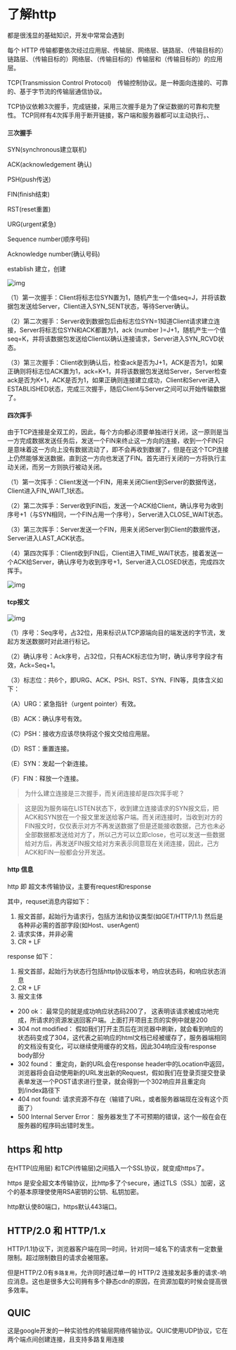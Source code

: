 # 了解http

都是很浅显的基础知识，开发中常常会遇到

每个 HTTP 传输都要依次经过应用层、传输层、网络层、链路层、（传输目标的）链路层、（传输目标的）网络层、（传输目标的）传输层和（传输目标的）的应用层。

TCP(Transmission Control Protocol)　传输控制协议。是一种面向连接的、可靠的、基于字节流的传输层通信协议。

TCP协议依赖3次握手，完成链接，采用三次握手是为了保证数据的可靠和完整性。
TCP同样有4次挥手用于断开链接，客户端和服务器都可以主动执行。、

#### 三次握手

SYN(synchronous建立联机) 

ACK(acknowledgement 确认)

PSH(push传送) 

FIN(finish结束)

RST(reset重置)

URG(urgent紧急)

Sequence number(顺序号码)

Acknowledge number(确认号码) 

establish  建立，创建

![img](../img/2017062001.png)


（1）第一次握手：Client将标志位SYN置为1，随机产生一个值seq=J，并将该数据包发送给Server，Client进入SYN_SENT状态，等待Server确认。

（2）第二次握手：Server收到数据包后由标志位SYN=1知道Client请求建立连接，Server将标志位SYN和ACK都置为1，ack (number )=J+1，随机产生一个值seq=K，并将该数据包发送给Client以确认连接请求，Server进入SYN_RCVD状态。

（3）第三次握手：Client收到确认后，检查ack是否为J+1，ACK是否为1，如果正确则将标志位ACK置为1，ack=K+1，并将该数据包发送给Server，Server检查ack是否为K+1，ACK是否为1，如果正确则连接建立成功，Client和Server进入ESTABLISHED状态，完成三次握手，随后Client与Server之间可以开始传输数据了。


#### 四次挥手

由于TCP连接是全双工的，因此，每个方向都必须要单独进行关闭，这一原则是当一方完成数据发送任务后，发送一个FIN来终止这一方向的连接，收到一个FIN只是意味着这一方向上没有数据流动了，即不会再收到数据了，但是在这个TCP连接上仍然能够发送数据，直到这一方向也发送了FIN。首先进行关闭的一方将执行主动关闭，而另一方则执行被动关闭。

（1）第一次挥手：Client发送一个FIN，用来关闭Client到Server的数据传送，Client进入FIN_WAIT_1状态。

（2）第二次挥手：Server收到FIN后，发送一个ACK给Client，确认序号为收到序号+1（与SYN相同，一个FIN占用一个序号），Server进入CLOSE_WAIT状态。

（3）第三次挥手：Server发送一个FIN，用来关闭Server到Client的数据传送，Server进入LAST_ACK状态。

（4）第四次挥手：Client收到FIN后，Client进入TIME_WAIT状态，接着发送一个ACK给Server，确认序号为收到序号+1，Server进入CLOSED状态，完成四次挥手。


![img](../img/2017062002.png)



#### tcp报文

![img](../img/2017062003.png)


（1）序号：Seq序号，占32位，用来标识从TCP源端向目的端发送的字节流，发起方发送数据时对此进行标记。

（2）确认序号：Ack序号，占32位，只有ACK标志位为1时，确认序号字段才有效，Ack=Seq+1。

（3）标志位：共6个，即URG、ACK、PSH、RST、SYN、FIN等，具体含义如下：

（A）URG：紧急指针（urgent pointer）有效。

（B）ACK：确认序号有效。

（C）PSH：接收方应该尽快将这个报文交给应用层。

（D）RST：重置连接。

（E）SYN：发起一个新连接。

（F）FIN：释放一个连接。

> 为什么建立连接是三次握手，而关闭连接却是四次挥手呢？

> 这是因为服务端在LISTEN状态下，收到建立连接请求的SYN报文后，把ACK和SYN放在一个报文里发送给客户端。而关闭连接时，当收到对方的FIN报文时，仅仅表示对方不再发送数据了但是还能接收数据，己方也未必全部数据都发送给对方了，所以己方可以立即close，也可以发送一些数据给对方后，再发送FIN报文给对方来表示同意现在关闭连接，因此，己方ACK和FIN一般都会分开发送。

#### http 信息

http 即 超文本传输协议，主要有request和response

其中，requset消息内容如下：

1. 报文首部，起始行为请求行，包括方法和协议类型(如GET/HTTP/1.1) 然后是各种非必需的首部字段(如Host、userAgent)
2. 请求实体，并非必需
3. CR + LF

response 如下：


1. 报文首部，起始行为状态行包括http协议版本号，响应状态码，和响应状态消息
2. CR + LF
3. 报文主体


- 200 ok： 最常见的就是成功响应状态码200了， 这表明该请求被成功地完成，所请求的资源发送回客户端。上面打开项目主页的实例中就是200
- 304 not modified： 假如我们打开主页后在浏览器中刷新，就会看到响应的状态码变成了304，这代表之前响应的html文档已经被缓存了，服务器端相同的文档没有变化，可以继续使用缓存的文档，因此304响应没有response body部分
- 302 found： 重定向，新的URL会在response header中的Location中返回，浏览器将会自动使用新的URL发出新的Request，假如我们在登录页提交登录表单发送一个POST请求进行登录，就会得到一个302响应并且重定向到/index路径下
- 404 not found: 请求资源不存在（输错了URL，或者服务器端现在没有这个页面了）
- 500 Internal Server Error： 服务器发生了不可预期的错误，这个一般在会在服务器的程序码出错时发生。


## https 和 http

在HTTP(应用层) 和TCP(传输层)之间插入一个SSL协议，就变成https了。

https 是安全超文本传输协议，比http多了个secure，通过TLS（SSL）加密，这个的基本原理使使用RSA密钥的公钥、私钥加密。

http默认使80端口，https默认443端口。

## HTTP/2.0 和 HTTP/1.x

HTTP/1.1协议下，浏览器客户端在同一时间，针对同一域名下的请求有一定数量限制。超过限制数目的请求会被阻塞。

但是HTTP/2.0有`多路复用`，允许同时通过单一的 HTTP/2 连接发起多重的请求-响应消息。这也是很多大公司拥有多个静态cdn的原因，在资源加载的时候会提高很多效率。

## QUIC

这是google开发的一种实验性的传输层网络传输协议。QUIC使用UDP协议，它在两个端点间创建连接，且支持多路复用连接
